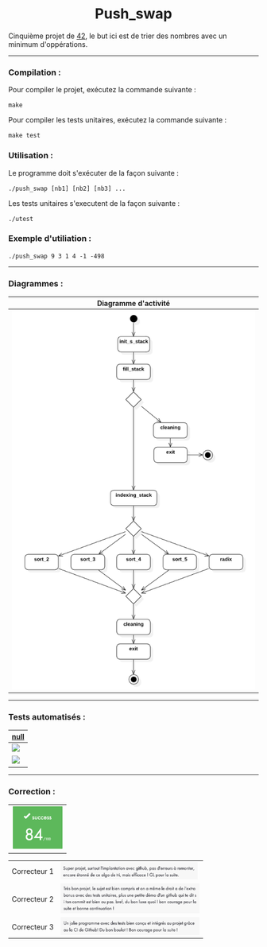 <h1 align="center">Push_swap</h1>

Cinquième projet de [42](https://42.fr/), le but ici est de trier des nombres avec un minimum d'oppérations.

---

### Compilation :

Pour compiler le projet, exécutez la commande suivante :

```
make
```

Pour compiler les tests unitaires, exécutez la commande suivante :

```
make test
```

### Utilisation :

Le programme doit s'exécuter de la façon suivante : 

```
./push_swap [nb1] [nb2] [nb3] ...
```

Les tests unitaires s'executent de la façon suivante :

```
./utest
```

### Exemple d'utiliation :

```
./push_swap 9 3 1 4 -1 -498
```

---
### Diagrammes :

| Diagramme d'activité |
| --- |
| <img src="./img/activity-diagram.png" style="zoom:85%;" /> |

---
### Tests automatisés :

| [null](https://github.com/null) | 
| --- |
| ![](./img/test1.png) |
| ![](./img/test2.png) |

---
### Correction :

| |
| --- |
| <img src="./img/note.png" style="zoom: 50%;" /> |

| | |
| --- | --- |
| Correcteur 1 | <img src="./img/correction1.png" style="zoom: 67%;" /> |
| Correcteur 2 | <img src="./img/correction2.png" style="zoom:67%;" /> |
| Correcteur 3 | <img src="./img/correction3.png" style="zoom:67%;" /> |
